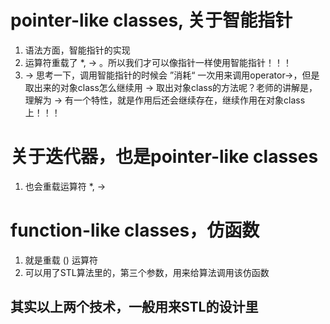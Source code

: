 # pointer-like classes, 关于智能指针
1. 语法方面，智能指针的实现
2. 运算符重载了 *, -> 。所以我们才可以像指针一样使用智能指针！！！
3. -> 思考一下，调用智能指针的时候会 ”消耗“ 一次用来调用operator->，但是取出来的对象class怎么继续用 -> 取出对象class的方法呢？老师的讲解是，理解为 -> 有一个特性，就是作用后还会继续存在，继续作用在对象class上！！！


# 关于迭代器，也是pointer-like classes
1. 也会重载运算符 *, -> 






# function-like classes，仿函数
1. 就是重载 () 运算符
2. 可以用了STL算法里的，第三个参数，用来给算法调用该仿函数





## 其实以上两个技术，一般用来STL的设计里



